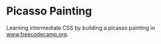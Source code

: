 # Picasso Painting
Learning intermediate CSS by building a picasso painting in www.freecodecamp.org.